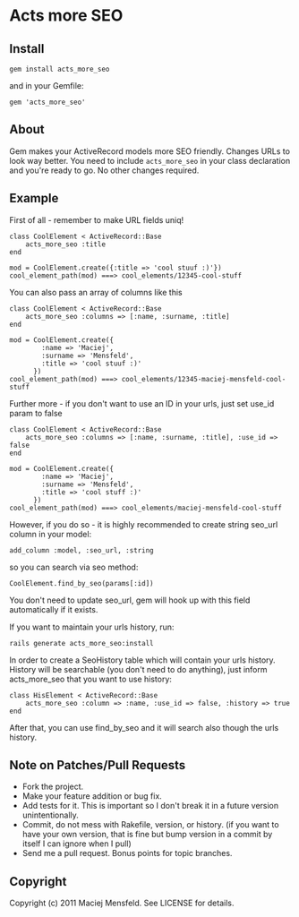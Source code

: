 # Acts more SEO

## Install

    gem install acts_more_seo

and in your Gemfile:

    gem 'acts_more_seo'

## About

Gem makes your ActiveRecord models more SEO friendly. Changes URLs to look way better. You need  to include `acts_more_seo` in your class declaration and you're ready to go. No other changes required.

## Example

First of all - remember to make URL fields uniq!

    class CoolElement < ActiveRecord::Base
        acts_more_seo :title
    end

    mod = CoolElement.create({:title => 'cool stuuf :)'})
    cool_element_path(mod) ===> cool_elements/12345-cool-stuff

You can also pass an array of columns like this

    class CoolElement < ActiveRecord::Base
        acts_more_seo :columns => [:name, :surname, :title]
    end

    mod = CoolElement.create({
            :name => 'Maciej',
            :surname => 'Mensfeld',
            :title => 'cool stuuf :)'
          })
    cool_element_path(mod) ===> cool_elements/12345-maciej-mensfeld-cool-stuff

Further more - if you don't want to use an ID in your urls, just set use_id param to false

    class CoolElement < ActiveRecord::Base
        acts_more_seo :columns => [:name, :surname, :title], :use_id => false
    end

    mod = CoolElement.create({
            :name => 'Maciej',
            :surname => 'Mensfeld',
            :title => 'cool stuff :)'
          })
    cool_element_path(mod) ===> cool_elements/maciej-mensfeld-cool-stuff

However, if you do so - it is highly recommended to create string seo_url column in your model:

    add_column :model, :seo_url, :string

so you can search via seo method:

    CoolElement.find_by_seo(params[:id])

You don't need to update seo_url, gem will hook up with this field automatically if it exists.

If you want to maintain your urls history, run:

    rails generate acts_more_seo:install

In order to create a SeoHistory table which will contain your urls history. History will be searchable (you don't need to do anything), just inform acts_more_seo that you want to use history:

    class HisElement < ActiveRecord::Base
        acts_more_seo :column => :name, :use_id => false, :history => true
    end

After that, you can use find_by_seo and it will search also though the urls history.

## Note on Patches/Pull Requests

* Fork the project.
* Make your feature addition or bug fix.
* Add tests for it. This is important so I don't break it in a future version unintentionally.
* Commit, do not mess with Rakefile, version, or history.
  (if you want to have your own version, that is fine but bump version in a commit by itself I can ignore when I pull)
* Send me a pull request. Bonus points for topic branches.

## Copyright

Copyright (c) 2011 Maciej Mensfeld. See LICENSE for details.
